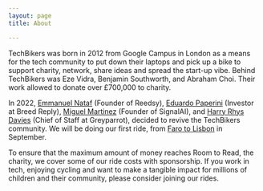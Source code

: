 ```yaml
---
layout: page
title: About

---
```

TechBikers was born in 2012 from Google Campus in London as a means for the tech community to put down their laptops and pick up a bike to support charity, network, share ideas and spread the start-up vibe. Behind TechBikers was Eze Vidra, Benjamin Southworth, and Abraham Choi. Their work allowed to donate over £700,000 to charity.

In 2022, [Emmanuel Nataf](https://www.linkedin.com/in/emmanuelnataf/) (Founder of Reedsy), [Eduardo Paperini](https://www.linkedin.com/in/eduardopaperini) (Investor at Breed Reply), [Miguel Martinez](https://www.linkedin.com/in/miguelmalvarez) (Founder of SignalAI), and [Harry Rhys Davies](https://www.linkedin.com/in/harryrhysdavies) (Chief of Staff at Greyparrot), decided to revive the TechBikers community. We will be doing our first ride, from [Faro to Lisbon](/rides/faro-to-lisbon-2022) in September.

To ensure that the maximum amount of money reaches Room to Read, the charity, we cover some of our ride costs with sponsorship. If you work in tech, enjoying cycling and want to make a tangible impact for millions of children and their community, please consider joining our rides.